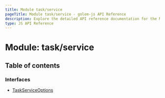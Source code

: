 ```yaml
---
title: Module task/service
pageTitle: Module task/service - golem-js API Reference
description: Explore the detailed API reference documentation for the Module task/service within the golem-js SDK for the Golem Network.
type: JS API Reference
---
```

# Module: task/service

## Table of contents

### Interfaces

- [TaskServiceOptions](../interfaces/task_service.TaskServiceOptions)

